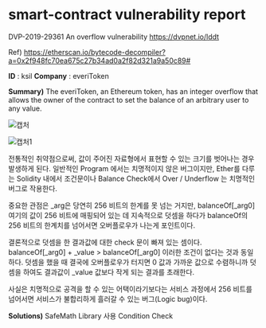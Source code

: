 # smart-contract vulnerability report

DVP-2019-29361 An overflow vulnerability
https://dvpnet.io/lddt

Ref) https://etherscan.io/bytecode-decompiler?a=0x2f948fc70ea675c27b34ad0a2f82d321a9a50c89#

**ID** : ksil                    **Company** : everiToken

**Summary)**
The everiToken, an Ethereum token, has an integer overflow that allows the owner of the contract to set the balance of an arbitrary user to any value.

![캡처](https://user-images.githubusercontent.com/31252686/65886096-ac049a00-e3d6-11e9-9a2f-366f6e5ee20e.PNG)

![캡처1](https://user-images.githubusercontent.com/31252686/65886131-bd4da680-e3d6-11e9-8aa1-15ef57e1b782.PNG)

전통적인 취약점으로써, 값이 주어진 자료형에서 표현할 수 있는 크기를 벗어나는 경우 발생하게 된다.
일반적인 Program 에서는 치명적이지 않은 버그이지만, Ether를 다루는 Solidity 내에서 조건문이나 Balance Check에서 Over / Underflow 는 치명적인 버그로 작용한다.

중요한 관점은 _arg은 당연히 256 비트의 한계를 못 넘는 거지만, balanceOf[_arg0] 여기의 값이 256 비트에 매핑되어 있는 데 지속적으로 덧셈을 하다가 balanceOf의 256 비트의 한계치를 넘어서면 오버플로우가 나는게 포인트이다.

결론적으로 덧셈을 한 결과값에 대한 check 문이 빠져 있는 셈이다.
balanceOf[_arg0] + _value > balanceOf[_arg0] 이러한 조건이 없다는 것과 동일하다. 덧셈을 했을 때 결국에 오버플로우가 터지면 0 값과 가까운 값으로 수렴하니까 덧셈을 하여도 결과값이 _value 값보다 작게 되는 결과를 초래한다.

사실은 치명적으로 공격을 할 수 있는 어택이라기보다는 서비스 과정에서 256 비트를 넘어서면 서비스가 불합리하게 흘러갈 수 있는 버그(Logic bug)이다.


**Solutions)**
SafeMath Library 사용
Condition Check
